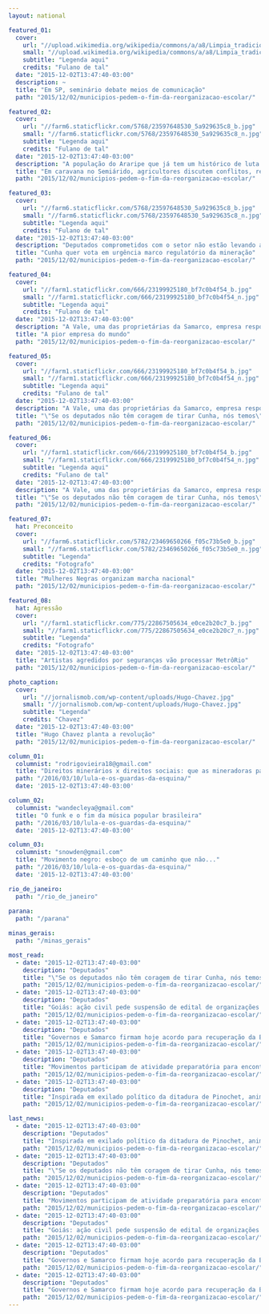 ```yaml
---
layout: national

featured_01:
  cover:
    url: "//upload.wikimedia.org/wikipedia/commons/a/a8/Limpia_tradicional_cereal.jpg"
    small: "//upload.wikimedia.org/wikipedia/commons/a/a8/Limpia_tradicional_cereal.jpg"
    subtitle: "Legenda aqui"
    credits: "Fulano de tal"
  date: "2015-12-02T13:47:40-03:00"
  description: ~
  title: "Em SP, seminário debate meios de comunicação"
  path: "2015/12/02/municipios-pedem-o-fim-da-reorganizacao-escolar/"

featured_02:
  cover:
    url: "//farm6.staticflickr.com/5768/23597648530_5a929635c8_b.jpg"
    small: "//farm6.staticflickr.com/5768/23597648530_5a929635c8_n.jpg"
    subtitle: "Legenda aqui"
    credits: "Fulano de tal"
  date: "2015-12-02T13:47:40-03:00"
  description: "A população do Araripe que já tem um histórico de luta desde a época das Ligas Camponesas hoje convive com a necessidade"
  title: "Em caravana no Semiárido, agricultores discutem conflitos, resistência e agroecologia"
  path: "2015/12/02/municipios-pedem-o-fim-da-reorganizacao-escolar/"

featured_03:
  cover:
    url: "//farm6.staticflickr.com/5768/23597648530_5a929635c8_b.jpg"
    small: "//farm6.staticflickr.com/5768/23597648530_5a929635c8_n.jpg"
    subtitle: "Legenda aqui"
    credits: "Fulano de tal"
  date: "2015-12-02T13:47:40-03:00"
  description: "Deputados comprometidos com o setor não estão levando a sério"
  title: "Cunha quer vota em urgência marco regulatório da mineração"
  path: "2015/12/02/municipios-pedem-o-fim-da-reorganizacao-escolar/"

featured_04:
  cover:
    url: "//farm1.staticflickr.com/666/23199925180_bf7c0b4f54_b.jpg"
    small: "//farm1.staticflickr.com/666/23199925180_bf7c0b4f54_n.jpg"
    subtitle: "Legenda aqui"
    credits: "Fulano de tal"
  date: "2015-12-02T13:47:40-03:00"
  description: "A Vale, uma das proprietárias da Samarco, empresa responsável pelas barragens que se romperam em Mariana (MG). Lorem Ipsun Lorem Ipsun Lorem Ipsun Lorem Ipsun Lorem Ipsun"
  title: "A pior empresa do mundo"
  path: "2015/12/02/municipios-pedem-o-fim-da-reorganizacao-escolar/"

featured_05:
  cover:
    url: "//farm1.staticflickr.com/666/23199925180_bf7c0b4f54_b.jpg"
    small: "//farm1.staticflickr.com/666/23199925180_bf7c0b4f54_n.jpg"
    subtitle: "Legenda aqui"
    credits: "Fulano de tal"
  date: "2015-12-02T13:47:40-03:00"
  description: "A Vale, uma das proprietárias da Samarco, empresa responsável pelas barragens que se romperam em Mariana (MG). Lorem Ipsun Lorem Ipsun Lorem Ipsun Lorem Ipsun Lorem Ipsun"
  title: "\"Se os deputados não têm coragem de tirar Cunha, nós temos\", diz jovem em protesto"
  path: "2015/12/02/municipios-pedem-o-fim-da-reorganizacao-escolar/"

featured_06:
  cover:
    url: "//farm1.staticflickr.com/666/23199925180_bf7c0b4f54_b.jpg"
    small: "//farm1.staticflickr.com/666/23199925180_bf7c0b4f54_n.jpg"
    subtitle: "Legenda aqui"
    credits: "Fulano de tal"
  date: "2015-12-02T13:47:40-03:00"
  description: "A Vale, uma das proprietárias da Samarco, empresa responsável pelas barragens que se romperam em Mariana (MG). Lorem Ipsun Lorem Ipsun Lorem Ipsun Lorem Ipsun Lorem Ipsun"
  title: "\"Se os deputados não têm coragem de tirar Cunha, nós temos\", diz jovem em protesto"
  path: "2015/12/02/municipios-pedem-o-fim-da-reorganizacao-escolar/"

featured_07:
  hat: Preconceito
  cover:
    url: "//farm6.staticflickr.com/5782/23469650266_f05c73b5e0_b.jpg"
    small: "//farm6.staticflickr.com/5782/23469650266_f05c73b5e0_n.jpg"
    subtitle: "Legenda"
    credits: "Fotografo"
  date: "2015-12-02T13:47:40-03:00"
  title: "Mulheres Negras organizam marcha nacional"
  path: "2015/12/02/municipios-pedem-o-fim-da-reorganizacao-escolar/"

featured_08:
  hat: Agressão
  cover:
    url: "//farm1.staticflickr.com/775/22867505634_e0ce2b20c7_b.jpg"
    small: "//farm1.staticflickr.com/775/22867505634_e0ce2b20c7_n.jpg"
    subtitle: "Legenda"
    credits: "Fotografo"
  date: "2015-12-02T13:47:40-03:00"
  title: "Artistas agredidos por seguranças vão processar MetrôRio"
  path: "2015/12/02/municipios-pedem-o-fim-da-reorganizacao-escolar/"

photo_caption:
  cover:
    url: "//jornalismob.com/wp-content/uploads/Hugo-Chavez.jpg"
    small: "//jornalismob.com/wp-content/uploads/Hugo-Chavez.jpg"
    subtitle: "Legenda"
    credits: "Chavez"
  date: "2015-12-02T13:47:40-03:00"
  title: "Hugo Chavez planta a revolução"
  path: "2015/12/02/municipios-pedem-o-fim-da-reorganizacao-escolar/"

column_01:
  columnist: "rodrigovieira18@gmail.com"
  title: "Direitos minerários x direitos sociais: que as mineradoras paguem o justo"
  path: "/2016/03/10/lula-e-os-guardas-da-esquina/"
  date: '2015-12-02T13:47:40-03:00'

column_02:    
  columnist: "wandecleya@gmail.com"
  title: "O funk e o fim da música popular brasileira"
  path: "/2016/03/10/lula-e-os-guardas-da-esquina/"
  date: '2015-12-02T13:47:40-03:00'

column_03:
  columnist: "snowden@gmail.com"
  title: "Movimento negro: esboço de um caminho que não..."
  path: "/2016/03/10/lula-e-os-guardas-da-esquina/"
  date: '2015-12-02T13:47:40-03:00'

rio_de_janeiro: 
  path: "/rio_de_janeiro"
  
parana: 
  path: "/parana"

minas_gerais: 
  path: "/minas_gerais"

most_read:
  - date: "2015-12-02T13:47:40-03:00"
    description: "Deputados"
    title: "\"Se os deputados não têm coragem de tirar Cunha, nós temos\", diz jovem em protesto"
    path: "2015/12/02/municipios-pedem-o-fim-da-reorganizacao-escolar/"
  - date: "2015-12-02T13:47:40-03:00"
    description: "Deputados"
    title: "Goiás: ação civil pede suspensão de edital de organizações sociais na educação"
    path: "2015/12/02/municipios-pedem-o-fim-da-reorganizacao-escolar/"
  - date: "2015-12-02T13:47:40-03:00"
    description: "Deputados"
    title: "Governos e Samarco firmam hoje acordo para recuperação da Bacia do Rio Doce"
    path: "2015/12/02/municipios-pedem-o-fim-da-reorganizacao-escolar/"
  - date: "2015-12-02T13:47:40-03:00"
    description: "Deputados"
    title: "Movimentos participam de atividade preparatória para encontro da ONU sobre cidades"
    path: "2015/12/02/municipios-pedem-o-fim-da-reorganizacao-escolar/"
  - date: "2015-12-02T13:47:40-03:00"
    description: "Deputados"
    title: "Inspirada em exilado político da ditadura de Pinochet, animação dá primeiro Oscar a Chile"
    path: "2015/12/02/municipios-pedem-o-fim-da-reorganizacao-escolar/"

last_news:
  - date: "2015-12-02T13:47:40-03:00"
    description: "Deputados"
    title: "Inspirada em exilado político da ditadura de Pinochet, animação dá primeiro Oscar a Chile"
    path: "2015/12/02/municipios-pedem-o-fim-da-reorganizacao-escolar/"
  - date: "2015-12-02T13:47:40-03:00"
    description: "Deputados"
    title: "\"Se os deputados não têm coragem de tirar Cunha, nós temos\", diz jovem em protesto"
    path: "2015/12/02/municipios-pedem-o-fim-da-reorganizacao-escolar/"
  - date: "2015-12-02T13:47:40-03:00"
    description: "Deputados"
    title: "Movimentos participam de atividade preparatória para encontro da ONU sobre cidades"
    path: "2015/12/02/municipios-pedem-o-fim-da-reorganizacao-escolar/"
  - date: "2015-12-02T13:47:40-03:00"
    description: "Deputados"
    title: "Goiás: ação civil pede suspensão de edital de organizações sociais na educação"
    path: "2015/12/02/municipios-pedem-o-fim-da-reorganizacao-escolar/"
  - date: "2015-12-02T13:47:40-03:00"
    description: "Deputados"
    title: "Governos e Samarco firmam hoje acordo para recuperação da Bacia do Rio Doce"
    path: "2015/12/02/municipios-pedem-o-fim-da-reorganizacao-escolar/"
  - date: "2015-12-02T13:47:40-03:00"
    description: "Deputados"
    title: "Governos e Samarco firmam hoje acordo para recuperação da Bacia do Rio Doce"
    path: "2015/12/02/municipios-pedem-o-fim-da-reorganizacao-escolar/"
---
```

